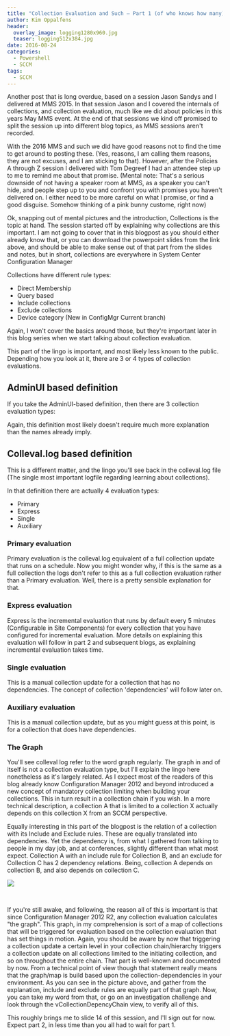 ```yaml
---
title: "Collection Evaluation and Such – Part 1 (of who knows how many)"
author: Kim Oppalfens
header:
  overlay_image: logging1280x960.jpg
  teaser: logging512x384.jpg
date: 2016-08-24
categories:
  - Powershell
  - SCCM
tags:
  - SCCM
---
```

Another post that is long overdue, based on a session Jason Sandys and I delivered at MMS 2015. In that session Jason and I covered the internals of collections, and collection evaluation, much like we did about policies in this years May MMS event. At the end of that sessions we kind off promised to split the session up into different blog topics, as MMS sessions aren't recorded.

With the 2016 MMS and such we did have good reasons not to find the time to get around to posting these. (Yes, reasons, I am calling them reasons, they are not excuses, and I am sticking to that). However, after the Policies A through Z session I delivered with Tom Degreef I had an attendee step up to me to remind me about that promise. (Mental note: That's a serious downside of not having a speaker room at MMS, as a speaker you can't hide, and people step up to you and confront you with promises you haven't delivered on. I either need to be more careful on what I promise, or find a good disguise. Somehow thinking of a pink bunny custome, right now)

Ok, snapping out of mental pictures and the introduction, Collections is the topic at hand. The session started off by explaining why collections are this important. I am not going to cover that in this blogpost as you should either already know that, or you can download the powerpoint slides from the link above, and should be able to make sense out of that part from the slides and notes, but in short, collections are everywhere in System Center Configuration Manager

Collections have different rule types:

* Direct Membership
* Query based
* Include collections
* Exclude collections
* Device category (New in ConfigMgr Current branch)

Again, I won't cover the basics around those, but they're important later in this blog series when we start talking about collection evaluation.

This part of the lingo is important, and most likely less known to the public. Depending how you look at it, there are 3 or 4 types of collection evaluations.

## AdminUI based definition

If you take the AdminUI-based definition, then there are 3 collection evaluation types:

Again, this definition most likely doesn't require much more explanation than the names already imply.

## Colleval.log based definition

This is a different matter, and the lingo you'll see back in the colleval.log file (The single most important logfile regarding learning about collections).

In that definition there are actually 4 evaluation types:

* Primary
* Express
* Single
* Auxiliary

### Primary evaluation

Primary evaluation is the colleval.log equivalent of a full collection update that runs on a schedule. Now you might wonder why, if this is the same as a full collection the logs don't refer to this as a full collection evaluation rather than a Primary evaluation. Well, there is a pretty sensible explanation for that.

### Express evaluation

Express is the incremental evaluation that runs by default every 5 minutes (Configurable in Site Components) for every collection that you have configured for incremental evaluation. More details on explaining this evaluation will follow in part 2 and subsequent blogs, as explaining incremental evaluation takes time.

### Single evaluation 

This is a manual collection update for a collection that has no dependencies. The concept of collection 'dependencies' will follow later on.

### Auxiliary evaluation 

This is a manual collection update, but as you might guess at this point, is for a collection that does have dependencies.

### The Graph

You'll see colleval log refer to the word graph regularly. The graph in and of itself is not a collection evaluation type, but I'll explain the lingo here nonetheless as it's largely related. As I expect most of the readers of this blog already know Configuration Manager 2012 and beyond introduced a new concept of mandatory collection limiting when building your collections. This in turn result in a collection chain if you wish. In a more technical description, a collection A that is limited to a collection X actually depends on this collection X from an SCCM perspective.

Equally interesting in this part of the blogpost is the relation of a collection with its Include and Exclude rules. These are equally translated into dependencies. Yet the dependency is, from what I gathered from talking to people in my day job, and at conferences, slightly different than what most expect. Collection A with an include rule for Collection B, and an exclude for Collection C has 2 dependency relations. Being, collection A depends on collection B, and also depends on collection C.

![][1]

 

If you're still awake, and following, the reason all of this is important is that since Configuration Manager 2012 R2, any collection evaluation calculates "the graph". This graph, in my comprehension is sort of a map of collections that will be triggered for evaluation based on the collection evaluation that has set things in motion. Again, you should be aware by now that triggering a collection update a certain level in your collection chain/hierarchy triggers a collection update on all collections limited to the initiating collection, and so on throughout the entire chain. That part is well-known and documented by now. From a technical point of view though that statement really means that the graph/map is build based upon the collection-dependencies in your environment. As you can see in the picture above, and gather from the explanation, include and exclude rules are equally part of that graph. Now, you can take my word from that, or go on an investigation challenge and look through the vCollectionDepencyChain view, to verify all of this.

This roughly brings me to slide 14 of this session, and I'll sign out for now. Expect part 2, in less time than you all had to wait for part 1.


[1]: http://oscc1-public.sharepoint.com/Lists/Photos/082416_1317_CollectionE1.png